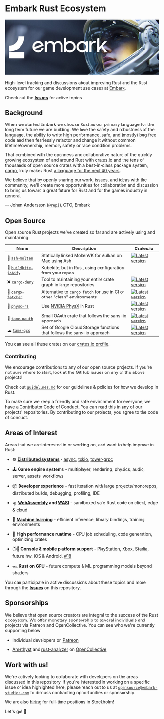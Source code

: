 # Embark Rust Ecosystem

[![Embark logo](media/embark-logo-bg.jpg)](http://embark.games)

High-level tracking and discussions about improving Rust and the Rust ecosystem for our game development use cases at [Embark](http://embark.games).

Check out the __[Issues](https://github.com/EmbarkStudios/rust-ecosystem/issues)__ for active topics.

## Background

When we started Embark we choose Rust as our primary language for the long term future we are building. We love the safety and robustness of the language, the ability to write high performance, safe, and (mostly) bug free code and then fearlessly refactor and change it without common lifetime/ownership, memory safety or race condition problems.

That combined with the openness and collaborative nature of the quickly growing ecosystem of and around Rust with crates.io and the tens of thousands of open source crates with a best-in-class package system, [cargo](https://doc.rust-lang.org/cargo/), truly makes Rust [a language for the next 40 years](https://www.youtube.com/watch?v=A3AdN7U24iU).

We believe that by openly sharing our work, issues, and ideas with the community, we'll create more opportunities for collaboration and discussion to bring us toward a great future for Rust and for the games industry in general.

-- Johan Andersson ([`@repi`](http://twitter.com/repi)), CTO, Embark

## Open Source

Open source Rust projects we've created so far and are actively using and maintaining:

Name | Description | Crates.io
--- | --- | ---
🌋 [`ash-molten`](https://github.com/EmbarkStudios/ash-molten.git) | Statically linked MoltenVK for Vulkan on Mac using Ash | [![Latest version](https://img.shields.io/crates/v/ash-molten.svg)](https://crates.io/crates/ash-molten)
👷 [`buildkite-jobify`](https://github.com/EmbarkStudios/buildkite-jobify) | Kubekite, but in Rust, using configuration from your repos
❌ [`cargo-deny`](https://github.com/EmbarkStudios/cargo-deny) | Tool to maintaining your entire crate graph in large repositories | [![Latest version](https://img.shields.io/crates/v/cargo-deny.svg)](https://crates.io/crates/cargo-deny)
🎁 [`cargo-fetcher`](https://github.com/EmbarkStudios/cargo-fetcher) | Alternative to `cargo fetch` for use in CI or other "clean" environments | [![Latest version](https://img.shields.io/crates/v/cargo-fetcher.svg)](https://crates.io/crates/cargo-fetcher)
🎳 [`physx-rs`](https://github.com/EmbarkStudios/physx-rs) | Use [NVIDIA PhysX](https://github.com/NVIDIAGameWorks/PhysX) in Rust | [![Latest version](https://img.shields.io/crates/v/physx.svg)](https://crates.io/crates/physx)
🔐 [`tame-oauth`](https://github.com/EmbarkStudios/tame-oauth) | Small OAuth crate that follows the sans-io approach | [![Latest version](https://img.shields.io/crates/v/tame-oauth.svg)](https://crates.io/crates/tame-oauth)
☁ [`tame-gcs`](https://github.com/EmbarkStudios/tame-gcs) | Set of Google Cloud Storage functions that follows the sans-io approach | [![Latest version](https://img.shields.io/crates/v/tame-gcs.svg)](https://crates.io/crates/tame-gcs)

You can see all these crates on our [crates.io profile](https://crates.io/users/embark-studios).

### Contributing

We encourage contributions to any of our open source projects. If you're not sure where to start, look at the GitHub issues on any of the above projects!

Check out [`guidelines.md`](guidelines.md) for our guidelines & policies for how we develop in Rust.

To make sure we keep a friendly and safe environment for everyone, we have a Contributor Code of Conduct. You can read this in any of our projects' repositories. By contributing to our projects, you agree to the code of conduct.

## Areas of Interest

Areas that we are interested in or working on, and want to help improve in Rust:

* ☸ __[Distributed systems](https://areweasyncyet.rs/)__ - [async](https://rust-lang.github.io/async-book/), [tokio](https://tokio.rs/), [tower-grpc](https://github.com/tower-rs/tower-grpc)

* 🕹️ __[Game engine systems](http://arewegameyet.com/)__ - multiplayer, rendering, physics, audio, server, assets, workflows

* 📦 __Developer experience__ - fast iteration with large projects/monorepos, distributed builds, debugging, profiling, IDE

* 🛸 __[WebAssembly](https://webassembly.org/) and [WASI](https://hacks.mozilla.org/2019/03/standardizing-wasi-a-webassembly-system-interface/)__ - sandboxed safe Rust code on client, edge & cloud

* 🤖 __[Machine learning](http://www.arewelearningyet.com/)__ - efficient inference, library bindings, training environments

* 🚀 __High performance runtime__ - CPU job scheduling, code generation, optimizing crates

* 📺📱 __Console & mobile platform support__ - PlayStation, Xbox, Stadia, future hw. iOS & Android. [#18](https://github.com/EmbarkStudios/rust-ecosystem/issues/18)

* 🏎 __Rust on GPU__ - future compute & ML programming models beyond shaders

You can participate in active discussions about these topics and more through the __[Issues](https://github.com/EmbarkStudios/rust-ecosystem/issues)__ on this repository.

## Sponsorships

We believe that open source creators are integral to the success of the Rust ecosystem. We offer monetary sponsorship to several individuals and projects via Patreon and OpenCollective. You can see who we're currently supporting below:

* Individual developers on [Patreon](https://www.patreon.com/embarkstudios/creators)

* [Amethyst](https://amethyst.rs/) and [rust-analyzer](https://github.com/rust-analyzer/rust-analyzer) on [OpenCollective](https://opencollective.com/embarkstudios)

## Work with us!

We're actively looking to collaborate with developers on the areas discussed in this repository. If you're interested in working on a specific issue or idea highlighted here, please reach out to us at [`opensource@embark-studios.com`](mailto:opensource@embark-studios.com) to discuss contracting opportunities or sponsorship.

We are also [hiring](https://embark.games/careers/) for full-time positions in Stockholm!

Let's go! 🚀
